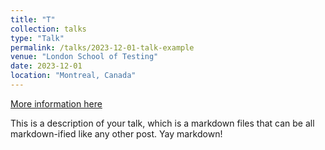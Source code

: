 ```yaml
---
title: "T"
collection: talks
type: "Talk"
permalink: /talks/2023-12-01-talk-example
venue: "London School of Testing"
date: 2023-12-01
location: "Montreal, Canada"
---
```


[More information here](http://example2.com)

This is a description of your talk, which is a markdown files that can be all markdown-ified like any other post. Yay markdown!
